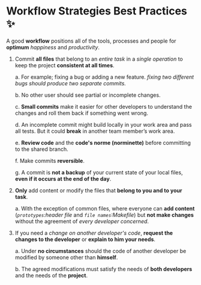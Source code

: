# Workflow Strategies Best Practices :sparkles:

A good **workflow** positions all of the tools, processes and people for **optimum** *happiness* and *productivity*.

1. Commit **all files** that belong to an *entire task* in a *single operation* to keep the project **consistent at all times**.

   a. For example; fixing a bug or adding a new feature. *fixing two different bugs should produce two separate commits.*

   b. No other user should see partial or incomplete changes.

   c. **Small commits** make it easier for other developers to understand the changes and roll them back if something went wrong.

   d. An incomplete commit might build locally in your work area and pass all tests. But it could **break** in another team member’s work area.

   e. **Review code** and the **code's norme (norminette)** before committing to the shared branch.

   f. Make commits **reversible**.
   
   g. A commit is **not a backup** of your current state of your local files, **even if it occurs at the end of the day**.

2. **Only** add content or modify the files that **belong to you and to your task**.

   a. With the exception of common files, where everyone can **add content** (*`prototypes`:header file* and *`file names`:Makefile*) but **not make changes** without the agreement of *every developer concerned*.

3. If you need a *change on another developer's code*, **request the changes to the developer** or **explain to him your needs**.

   a. Under **no circumstances** should the code of another developer be modified by someone other than **himself**.
   
   b. The agreed modifications must satisfy the needs of **both developers** and the needs of the **project**.
